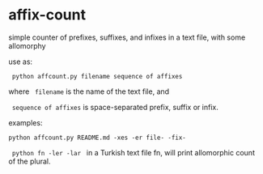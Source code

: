 # affix-count
simple counter of  prefixes, suffixes, and infixes in a text file, with some allomorphy

use as:

<code> python affcount.py filename sequence of affixes </code>

where <code> filename</code> is the name of the text file, and

<code> sequence of affixes</code> is space-separated prefix, suffix or infix.

examples:

<code>python affcount.py README.md -xes -er file- -fix- </code>

<code> python fn  -ler -lar </code>  in a Turkish text file fn, will print allomorphic count of the plural.
